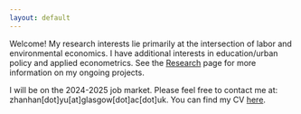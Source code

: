 ```yaml
---
layout: default
---
```


<!-- Text can be **bold**, _italic_, or ~~strikethrough~~. -->

<!-- # Header 1 -->

<!-- ## Header 2

> This is a blockquote following a header.
>
> When something is important enough, you do it even if the odds are not in your favor. -->

Welcome! My research interests lie primarily at the intersection of labor and environmental economics. I have additional interests in education/urban policy and applied econometrics. See the [Research](./research) page for more information on my ongoing projects.


I will be on the 2024-2025 job market. Please feel free to contact me at: zhanhan[dot]yu[at]glasgow[dot]ac[dot]uk. You can find my CV [here](https://yuzhanhan.github.io/Research-Git/CV_ZhanhanYu.pdf).
